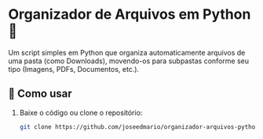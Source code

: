 # Organizador de Arquivos em Python 📂

Um script simples em Python que organiza automaticamente arquivos de uma pasta (como Downloads), movendo-os para subpastas conforme seu tipo (Imagens, PDFs, Documentos, etc.).

## 🚀 Como usar

1. Baixe o código ou clone o repositório:
   ```bash
   git clone https://github.com/joseedmario/organizador-arquivos-python.git
